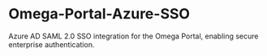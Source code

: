 # Omega-Portal-Azure-SSO
Azure AD SAML 2.0 SSO integration for the Omega Portal, enabling secure enterprise authentication.
